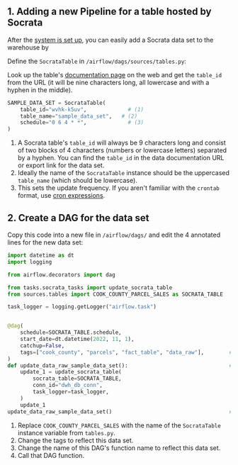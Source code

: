 <a name="adding-a-data-set-to-tables"></a>
## 1. Adding a new Pipeline for a table hosted by Socrata

After the [system is set up](/setup/getting_started), you can easily add a Socrata data set to the warehouse by

Define the `SocrataTable` in `/airflow/dags/sources/tables.py`:

Look up the table's [documentation page](https://datacatalog.cookcountyil.gov/Property-Taxation/Assessor-Parcel-Sales/wvhk-k5uv) on the web and get the `table_id` from the URL (it will be nine characters long, all lowercase and with a hyphen in the middle).

```python
SAMPLE_DATA_SET = SocrataTable(
    table_id="wvhk-k5uv",             # (1)
    table_name="sample_data_set",   # (2)
    schedule="0 6 4 * *",             # (3)
)
```

1. A Socrata table's `table_id` will always be 9 characters long and consist of two blocks of 4 characters (numbers or lowercase letters) separated by a hyphen. You can find the `table_id` in the data documentation URL or export link for the data set.
2. Ideally the name of the `SocrataTable` instance should be the uppercased `table_name` (which should be lowercase).
3. This sets the update frequency. If you aren't familiar with the `crontab` format, use [cron expressions](https://crontab.cronhub.io/).

<a name="make-a-dag-file"></a>
## 2. Create a DAG for the data set

Copy this code into a new file in `/airflow/dags/` and edit the 4 annotated lines for the new data set:

```python
import datetime as dt
import logging

from airflow.decorators import dag

from tasks.socrata_tasks import update_socrata_table
from sources.tables import COOK_COUNTY_PARCEL_SALES as SOCRATA_TABLE   # (1)

task_logger = logging.getLogger("airflow.task")


@dag(
    schedule=SOCRATA_TABLE.schedule,
    start_date=dt.datetime(2022, 11, 1),
    catchup=False,
    tags=["cook_county", "parcels", "fact_table", "data_raw"],        # (2)
)
def update_data_raw_sample_data_set():                                # (3)
    update_1 = update_socrata_table(
        socrata_table=SOCRATA_TABLE,
        conn_id="dwh_db_conn",
        task_logger=task_logger,
    )
    update_1
update_data_raw_sample_data_set()                                     # (4)
```

1.  Replace `COOK_COUNTY_PARCEL_SALES` with the name of the `SocrataTable` instance variable from `tables.py`.
2. Change the tags to reflect this data set.
3. Change the name of this DAG's function name to reflect this data set.
4. Call that DAG function.